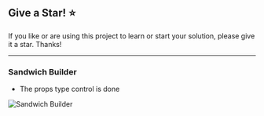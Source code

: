 ## Give a Star! :star:
If you like or are using this project to learn or start your solution, please give it a star. Thanks!
<hr>

### Sandwich Builder
- The props type control is done

![Sandwich Builder](https://github.com/NisanurBulut/SandwichBuilder/blob/master/Trailers/Trailer_SandwichBuilder.gif)